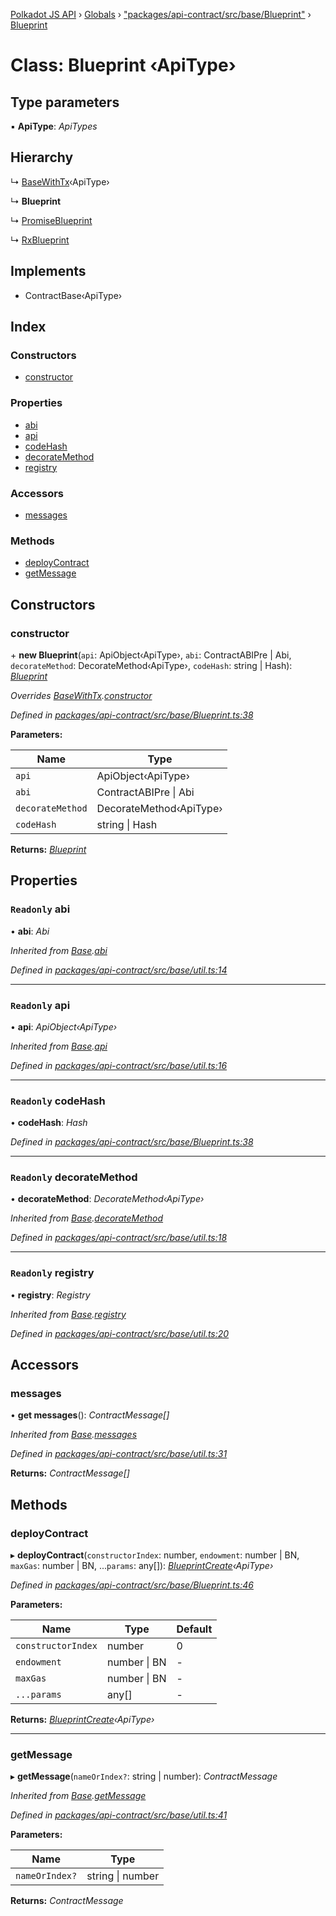 [Polkadot JS API](../README.md) › [Globals](../globals.md) › ["packages/api-contract/src/base/Blueprint"](../modules/_packages_api_contract_src_base_blueprint_.md) › [Blueprint](_packages_api_contract_src_base_blueprint_.blueprint.md)

# Class: Blueprint ‹**ApiType**›

## Type parameters

▪ **ApiType**: *ApiTypes*

## Hierarchy

  ↳ [BaseWithTx](_packages_api_contract_src_base_util_.basewithtx.md)‹ApiType›

  ↳ **Blueprint**

  ↳ [PromiseBlueprint](_packages_api_contract_src_promise_promiseblueprint_.promiseblueprint.md)

  ↳ [RxBlueprint](_packages_api_contract_src_rx_rxblueprint_.rxblueprint.md)

## Implements

* ContractBase‹ApiType›

## Index

### Constructors

* [constructor](_packages_api_contract_src_base_blueprint_.blueprint.md#constructor)

### Properties

* [abi](_packages_api_contract_src_base_blueprint_.blueprint.md#readonly-abi)
* [api](_packages_api_contract_src_base_blueprint_.blueprint.md#readonly-api)
* [codeHash](_packages_api_contract_src_base_blueprint_.blueprint.md#readonly-codehash)
* [decorateMethod](_packages_api_contract_src_base_blueprint_.blueprint.md#readonly-decoratemethod)
* [registry](_packages_api_contract_src_base_blueprint_.blueprint.md#readonly-registry)

### Accessors

* [messages](_packages_api_contract_src_base_blueprint_.blueprint.md#messages)

### Methods

* [deployContract](_packages_api_contract_src_base_blueprint_.blueprint.md#deploycontract)
* [getMessage](_packages_api_contract_src_base_blueprint_.blueprint.md#getmessage)

## Constructors

###  constructor

\+ **new Blueprint**(`api`: ApiObject‹ApiType›, `abi`: ContractABIPre | Abi, `decorateMethod`: DecorateMethod‹ApiType›, `codeHash`: string | Hash): *[Blueprint](_packages_api_contract_src_base_blueprint_.blueprint.md)*

*Overrides [BaseWithTx](_packages_api_contract_src_base_util_.basewithtx.md).[constructor](_packages_api_contract_src_base_util_.basewithtx.md#constructor)*

*Defined in [packages/api-contract/src/base/Blueprint.ts:38](https://github.com/polkadot-js/api/blob/533abb76f/packages/api-contract/src/base/Blueprint.ts#L38)*

**Parameters:**

Name | Type |
------ | ------ |
`api` | ApiObject‹ApiType› |
`abi` | ContractABIPre &#124; Abi |
`decorateMethod` | DecorateMethod‹ApiType› |
`codeHash` | string &#124; Hash |

**Returns:** *[Blueprint](_packages_api_contract_src_base_blueprint_.blueprint.md)*

## Properties

### `Readonly` abi

• **abi**: *Abi*

*Inherited from [Base](_packages_api_contract_src_base_util_.base.md).[abi](_packages_api_contract_src_base_util_.base.md#readonly-abi)*

*Defined in [packages/api-contract/src/base/util.ts:14](https://github.com/polkadot-js/api/blob/533abb76f/packages/api-contract/src/base/util.ts#L14)*

___

### `Readonly` api

• **api**: *ApiObject‹ApiType›*

*Inherited from [Base](_packages_api_contract_src_base_util_.base.md).[api](_packages_api_contract_src_base_util_.base.md#readonly-api)*

*Defined in [packages/api-contract/src/base/util.ts:16](https://github.com/polkadot-js/api/blob/533abb76f/packages/api-contract/src/base/util.ts#L16)*

___

### `Readonly` codeHash

• **codeHash**: *Hash*

*Defined in [packages/api-contract/src/base/Blueprint.ts:38](https://github.com/polkadot-js/api/blob/533abb76f/packages/api-contract/src/base/Blueprint.ts#L38)*

___

### `Readonly` decorateMethod

• **decorateMethod**: *DecorateMethod‹ApiType›*

*Inherited from [Base](_packages_api_contract_src_base_util_.base.md).[decorateMethod](_packages_api_contract_src_base_util_.base.md#readonly-decoratemethod)*

*Defined in [packages/api-contract/src/base/util.ts:18](https://github.com/polkadot-js/api/blob/533abb76f/packages/api-contract/src/base/util.ts#L18)*

___

### `Readonly` registry

• **registry**: *Registry*

*Inherited from [Base](_packages_api_contract_src_base_util_.base.md).[registry](_packages_api_contract_src_base_util_.base.md#readonly-registry)*

*Defined in [packages/api-contract/src/base/util.ts:20](https://github.com/polkadot-js/api/blob/533abb76f/packages/api-contract/src/base/util.ts#L20)*

## Accessors

###  messages

• **get messages**(): *ContractMessage[]*

*Inherited from [Base](_packages_api_contract_src_base_util_.base.md).[messages](_packages_api_contract_src_base_util_.base.md#messages)*

*Defined in [packages/api-contract/src/base/util.ts:31](https://github.com/polkadot-js/api/blob/533abb76f/packages/api-contract/src/base/util.ts#L31)*

**Returns:** *ContractMessage[]*

## Methods

###  deployContract

▸ **deployContract**(`constructorIndex`: number, `endowment`: number | BN, `maxGas`: number | BN, ...`params`: any[]): *[BlueprintCreate](../interfaces/_packages_api_contract_src_base_blueprint_.blueprintcreate.md)‹ApiType›*

*Defined in [packages/api-contract/src/base/Blueprint.ts:46](https://github.com/polkadot-js/api/blob/533abb76f/packages/api-contract/src/base/Blueprint.ts#L46)*

**Parameters:**

Name | Type | Default |
------ | ------ | ------ |
`constructorIndex` | number | 0 |
`endowment` | number &#124; BN | - |
`maxGas` | number &#124; BN | - |
`...params` | any[] | - |

**Returns:** *[BlueprintCreate](../interfaces/_packages_api_contract_src_base_blueprint_.blueprintcreate.md)‹ApiType›*

___

###  getMessage

▸ **getMessage**(`nameOrIndex?`: string | number): *ContractMessage*

*Inherited from [Base](_packages_api_contract_src_base_util_.base.md).[getMessage](_packages_api_contract_src_base_util_.base.md#getmessage)*

*Defined in [packages/api-contract/src/base/util.ts:41](https://github.com/polkadot-js/api/blob/533abb76f/packages/api-contract/src/base/util.ts#L41)*

**Parameters:**

Name | Type |
------ | ------ |
`nameOrIndex?` | string &#124; number |

**Returns:** *ContractMessage*
